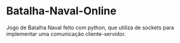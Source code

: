# Batalha-Naval-Online
Jogo de Batalha Naval feito com python, que utiliza de sockets para implementar uma comunicação cliente-servidor.
